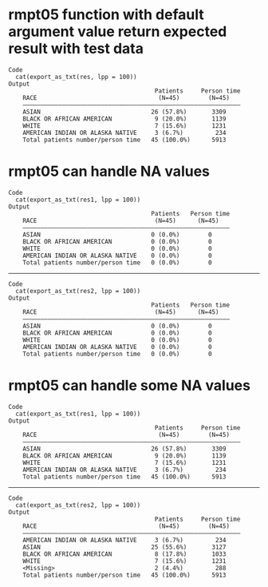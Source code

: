 # rmpt05 function with default argument value return expected result with test data

    Code
      cat(export_as_txt(res, lpp = 100))
    Output
                                             Patients     Person time
        RACE                                  (N=45)        (N=45)   
        —————————————————————————————————————————————————————————————
        ASIAN                               26 (57.8%)       3309    
        BLACK OR AFRICAN AMERICAN            9 (20.0%)       1139    
        WHITE                                7 (15.6%)       1231    
        AMERICAN INDIAN OR ALASKA NATIVE     3 (6.7%)         234    
        Total patients number/person time   45 (100.0%)      5913    

# rmpt05 can handle NA values

    Code
      cat(export_as_txt(res1, lpp = 100))
    Output
                                            Patients   Person time
        RACE                                 (N=45)      (N=45)   
        ——————————————————————————————————————————————————————————
        ASIAN                               0 (0.0%)        0     
        BLACK OR AFRICAN AMERICAN           0 (0.0%)        0     
        WHITE                               0 (0.0%)        0     
        AMERICAN INDIAN OR ALASKA NATIVE    0 (0.0%)        0     
        Total patients number/person time   0 (0.0%)        0     

---

    Code
      cat(export_as_txt(res2, lpp = 100))
    Output
                                            Patients   Person time
        RACE                                 (N=45)      (N=45)   
        ——————————————————————————————————————————————————————————
        ASIAN                               0 (0.0%)        0     
        BLACK OR AFRICAN AMERICAN           0 (0.0%)        0     
        WHITE                               0 (0.0%)        0     
        AMERICAN INDIAN OR ALASKA NATIVE    0 (0.0%)        0     
        Total patients number/person time   0 (0.0%)        0     

# rmpt05 can handle some NA values

    Code
      cat(export_as_txt(res1, lpp = 100))
    Output
                                             Patients     Person time
        RACE                                  (N=45)        (N=45)   
        —————————————————————————————————————————————————————————————
        ASIAN                               26 (57.8%)       3309    
        BLACK OR AFRICAN AMERICAN            9 (20.0%)       1139    
        WHITE                                7 (15.6%)       1231    
        AMERICAN INDIAN OR ALASKA NATIVE     3 (6.7%)         234    
        Total patients number/person time   45 (100.0%)      5913    

---

    Code
      cat(export_as_txt(res2, lpp = 100))
    Output
                                             Patients     Person time
        RACE                                  (N=45)        (N=45)   
        —————————————————————————————————————————————————————————————
        AMERICAN INDIAN OR ALASKA NATIVE     3 (6.7%)         234    
        ASIAN                               25 (55.6%)       3127    
        BLACK OR AFRICAN AMERICAN            8 (17.8%)       1033    
        WHITE                                7 (15.6%)       1231    
        <Missing>                            2 (4.4%)         288    
        Total patients number/person time   45 (100.0%)      5913    

